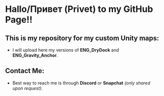 # Hallo/Привет (Privet) to my GitHub Page!!

## This is my repository for my custom Unity maps:
- I will upload here my versions of **ENG_DryDock** and **ENG_Gravity_Anchor**.

## Contact Me:
- Best way to reach me is through **Discord** or **Snapchat** *(only shared upon request)*.
